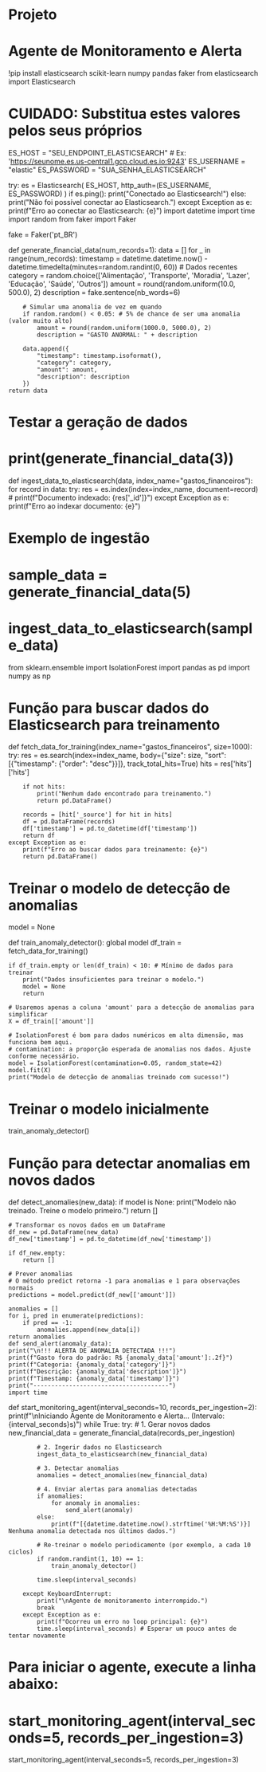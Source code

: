 # Projeto
# Agente de Monitoramento e Alerta
!pip install elasticsearch scikit-learn numpy pandas faker
from elasticsearch import Elasticsearch

# CUIDADO: Substitua estes valores pelos seus próprios
ES_HOST = "SEU_ENDPOINT_ELASTICSEARCH" # Ex: 'https://seunome.es.us-central1.gcp.cloud.es.io:9243'
ES_USERNAME = "elastic"
ES_PASSWORD = "SUA_SENHA_ELASTICSEARCH"

try:
    es = Elasticsearch(
        ES_HOST,
        http_auth=(ES_USERNAME, ES_PASSWORD)
    )
    if es.ping():
        print("Conectado ao Elasticsearch!")
    else:
        print("Não foi possível conectar ao Elasticsearch.")
except Exception as e:
    print(f"Erro ao conectar ao Elasticsearch: {e}")
    import datetime
import time
import random
from faker import Faker

fake = Faker('pt_BR')

def generate_financial_data(num_records=1):
    data = []
    for _ in range(num_records):
        timestamp = datetime.datetime.now() - datetime.timedelta(minutes=random.randint(0, 60)) # Dados recentes
        category = random.choice(['Alimentação', 'Transporte', 'Moradia', 'Lazer', 'Educação', 'Saúde', 'Outros'])
        amount = round(random.uniform(10.0, 500.0), 2)
        description = fake.sentence(nb_words=6)
        
        # Simular uma anomalia de vez em quando
        if random.random() < 0.05: # 5% de chance de ser uma anomalia (valor muito alto)
            amount = round(random.uniform(1000.0, 5000.0), 2)
            description = "GASTO ANORMAL: " + description

        data.append({
            "timestamp": timestamp.isoformat(),
            "category": category,
            "amount": amount,
            "description": description
        })
    return data

# Testar a geração de dados
# print(generate_financial_data(3))
def ingest_data_to_elasticsearch(data, index_name="gastos_financeiros"):
    for record in data:
        try:
            res = es.index(index=index_name, document=record)
            # print(f"Documento indexado: {res['_id']}")
        except Exception as e:
            print(f"Erro ao indexar documento: {e}")

# Exemplo de ingestão
# sample_data = generate_financial_data(5)
# ingest_data_to_elasticsearch(sample_data)
from sklearn.ensemble import IsolationForest
import pandas as pd
import numpy as np

# Função para buscar dados do Elasticsearch para treinamento
def fetch_data_for_training(index_name="gastos_financeiros", size=1000):
    try:
        res = es.search(index=index_name, body={"size": size, "sort": [{"timestamp": {"order": "desc"}}]},
                        track_total_hits=True)
        hits = res['hits']['hits']
        
        if not hits:
            print("Nenhum dado encontrado para treinamento.")
            return pd.DataFrame()

        records = [hit['_source'] for hit in hits]
        df = pd.DataFrame(records)
        df['timestamp'] = pd.to_datetime(df['timestamp'])
        return df
    except Exception as e:
        print(f"Erro ao buscar dados para treinamento: {e}")
        return pd.DataFrame()

# Treinar o modelo de detecção de anomalias
model = None

def train_anomaly_detector():
    global model
    df_train = fetch_data_for_training()
    
    if df_train.empty or len(df_train) < 10: # Mínimo de dados para treinar
        print("Dados insuficientes para treinar o modelo.")
        model = None
        return

    # Usaremos apenas a coluna 'amount' para a detecção de anomalias para simplificar
    X = df_train[['amount']]
    
    # IsolationForest é bom para dados numéricos em alta dimensão, mas funciona bem aqui.
    # contamination: a proporção esperada de anomalias nos dados. Ajuste conforme necessário.
    model = IsolationForest(contamination=0.05, random_state=42) 
    model.fit(X)
    print("Modelo de detecção de anomalias treinado com sucesso!")

# Treinar o modelo inicialmente
train_anomaly_detector()

# Função para detectar anomalias em novos dados
def detect_anomalies(new_data):
    if model is None:
        print("Modelo não treinado. Treine o modelo primeiro.")
        return []

    # Transformar os novos dados em um DataFrame
    df_new = pd.DataFrame(new_data)
    df_new['timestamp'] = pd.to_datetime(df_new['timestamp'])

    if df_new.empty:
        return []

    # Prever anomalias
    # O método predict retorna -1 para anomalias e 1 para observações normais
    predictions = model.predict(df_new[['amount']])
    
    anomalies = []
    for i, pred in enumerate(predictions):
        if pred == -1:
            anomalies.append(new_data[i])
    return anomalies
    def send_alert(anomaly_data):
    print("\n!!! ALERTA DE ANOMALIA DETECTADA !!!")
    print(f"Gasto fora do padrão: R$ {anomaly_data['amount']:.2f}")
    print(f"Categoria: {anomaly_data['category']}")
    print(f"Descrição: {anomaly_data['description']}")
    print(f"Timestamp: {anomaly_data['timestamp']}")
    print("--------------------------------------")
    import time

def start_monitoring_agent(interval_seconds=10, records_per_ingestion=2):
    print(f"\nIniciando Agente de Monitoramento e Alerta... (Intervalo: {interval_seconds}s)")
    while True:
        try:
            # 1. Gerar novos dados
            new_financial_data = generate_financial_data(records_per_ingestion)
            
            # 2. Ingerir dados no Elasticsearch
            ingest_data_to_elasticsearch(new_financial_data)
            
            # 3. Detectar anomalias
            anomalies = detect_anomalies(new_financial_data)
            
            # 4. Enviar alertas para anomalias detectadas
            if anomalies:
                for anomaly in anomalies:
                    send_alert(anomaly)
            else:
                print(f"[{datetime.datetime.now().strftime('%H:%M:%S')}] Nenhuma anomalia detectada nos últimos dados.")
            
            # Re-treinar o modelo periodicamente (por exemplo, a cada 10 ciclos)
            if random.randint(1, 10) == 1:
                train_anomaly_detector()

            time.sleep(interval_seconds)

        except KeyboardInterrupt:
            print("\nAgente de monitoramento interrompido.")
            break
        except Exception as e:
            print(f"Ocorreu um erro no loop principal: {e}")
            time.sleep(interval_seconds) # Esperar um pouco antes de tentar novamente

# Para iniciar o agente, execute a linha abaixo:
# start_monitoring_agent(interval_seconds=5, records_per_ingestion=3)
start_monitoring_agent(interval_seconds=5, records_per_ingestion=3)
